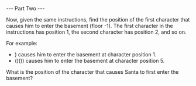 --- Part Two ---

Now, given the same instructions, find the position of the first character that causes him to enter the basement (floor -1). The first character in the instructions has position 1, the second character has position 2, and so on.

For example:

- ) causes him to enter the basement at character position 1.
- ()()) causes him to enter the basement at character position 5.

What is the position of the character that causes Santa to first enter the basement?
